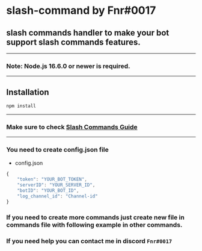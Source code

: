 # slash-command by Fnr#0017

## slash commands handler to make your bot support slash commands features.

---
### Note: Node.js 16.6.0 or newer is required.
---

## Installation

```sh
npm install
```

---
### Make sure to check [Slash Commands Guide](https://discordjs.guide/interactions/registering-slash-commands.html)
---
### You need to create config.json file

- config.json
```js
{
    "token": "YOUR_BOT_TOKEN",
    "serverID": "YOUR_SERVER_ID",
    "botID": "YOUR_BOT_ID",
    "log_channel_id": "Channel-id"
}
```
### If you need to create more commands just create new file in commands file with following example in other commands.

### If you need help you can contact me in discord `Fnr#0017`
